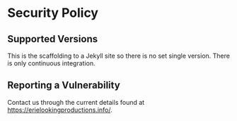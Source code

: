 # Security Policy

## Supported Versions

This is the scaffolding to a Jekyll site so there is no set single version.  There is only continuous integration.

## Reporting a Vulnerability

Contact us through the current details found at <https://erielookingproductions.info/>.
